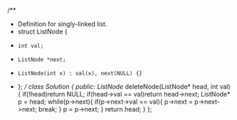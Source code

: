 /**
 * Definition for singly-linked list.
 * struct ListNode {
 *     int val;
 *     ListNode *next;
 *     ListNode(int x) : val(x), next(NULL) {}
 * };
 */
class Solution {
public:
    ListNode* deleteNode(ListNode* head, int val) {
        if(!head)return NULL;
        if(head->val == val)return head->next;
        ListNode* p = head;
        while(p->next){
            if(p->next->val == val){
                p->next = p->next->next;
                break;
            }
            p = p->next;
        }
        return head;
    }
};